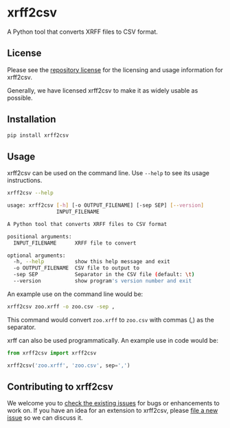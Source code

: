 # xrff2csv

A Python tool that converts XRFF files to CSV format.

## License

Please see the [repository license](https://github.com/rhiever/xrff2csv/blob/master/LICENSE) for the licensing and usage information for xrff2csv.

Generally, we have licensed xrff2csv to make it as widely usable as possible.

## Installation

```bash
pip install xrff2csv
```

## Usage

xrff2csv can be used on the command line. Use `--help` to see its usage instructions.

```bash
xrff2csv --help

usage: xrff2csv [-h] [-o OUTPUT_FILENAME] [-sep SEP] [--version]
                INPUT_FILENAME

A Python tool that converts XRFF files to CSV format

positional arguments:
  INPUT_FILENAME      XRFF file to convert

optional arguments:
  -h, --help          show this help message and exit
  -o OUTPUT_FILENAME  CSV file to output to
  -sep SEP            Separator in the CSV file (default: \t)
  --version           show program's version number and exit
```

An example use on the command line would be:

```bash
xrff2csv zoo.xrff -o zoo.csv -sep ,
```

This command would convert `zoo.xrff` to `zoo.csv` with commas (,) as the separator.

xrff can also be used programmatically. An example use in code would be:

```python
from xrff2csv import xrff2csv

xrff2csv('zoo.xrff', 'zoo.csv', sep=',')
```

## Contributing to xrff2csv

We welcome you to [check the existing issues](https://github.com/rhiever/xrff2csv/issues/) for bugs or enhancements to work on. If you have an idea for an extension to xrff2csv, please [file a new issue](https://github.com/rhiever/xrff2csv/issues/new) so we can discuss it.
